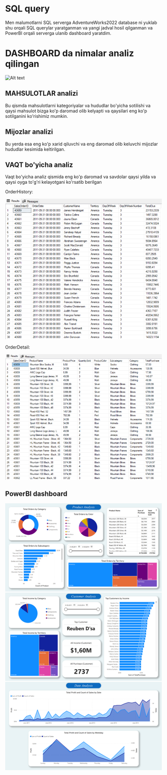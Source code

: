 # SQL query
  Men malumotlarni SQL serverga AdventureWorks2022 database ni yuklab shu orqali SQL querylar yaratganman va yangi jadval hosil qilganman va PowerBI orqali serverga ulanib dashboard yaratdim.
# DASHBOARD da nimalar analiz qilingan
![Alt text](g.gif)

 ## MAHSULOTLAR analizi
  Bu qismda mahsulotlarni kategoriyalar va hududlar bo'yicha sotilishi va qaysi mahsulot bizga ko'p daromad olib kelyapti va qaysilari eng ko'p sotilganini ko'rishimiz mumkin.
 ## Mijozlar analizi
  Bu yerda esa eng ko'p xarid qiluvchi va eng daromad olib keluvchi mijozlar hududlar kesimida keltirilgan.
 ## VAQT bo'yicha analiz
  Vaqt bo'yicha analiz qismida eng ko'p daromad va savdolar qaysi yilda va qaysi oyga to'g'ri kelayotgani ko'rsatib berilgan

OrderHistory:

![alt text](table1.png)

OrderDetail:

![alt text](table2.png)

## PowerBI dashboard
![alt text](page1.png)
![alt text](page2.png)
![alt text](page3.png)